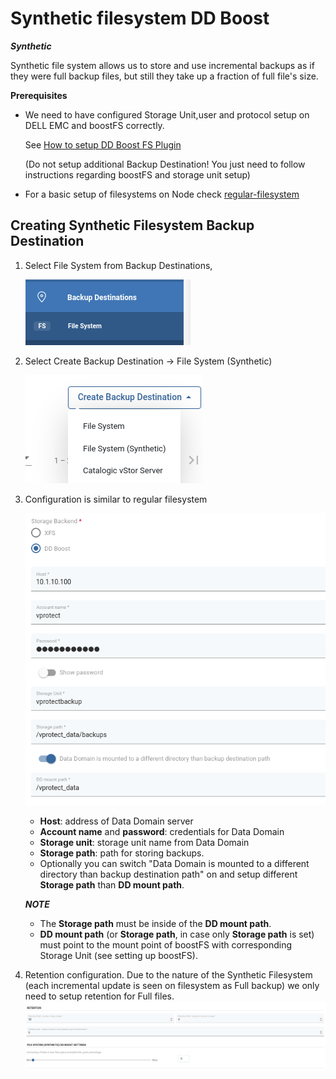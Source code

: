 # Synthetic filesystem DD Boost

_**Synthetic**_

Synthetic file system allows us to store and use incremental backups as if they were full backup files, but still they take up a fraction of full file's size.

**Prerequisites**

* We need to have configured Storage Unit,user and protocol setup on DELL EMC and boostFS correctly.

  See [How to setup DD Boost FS Plugin](../deduplication-appliances/dell-emc-data-domain.md#dd-boost-fs-plugin)

  \(Do not setup additional Backup Destination! You just need to follow instructions regarding boostFS and storage unit setup\)

* For a basic setup of filesystems on Node check [regular-filesystem](regular-filesystem.md)  

## Creating Synthetic Filesystem Backup Destination

1. Select File System from Backup Destinations,

   ![](../../../.gitbook/assets/backup-destinations-file-system-synthetic-selectfs.png)

2. Select Create Backup Destination -&gt; File System \(Synthetic\)

   ![](../../../.gitbook/assets/backup-destinations-file-system-synthetic-xfs-selectsynth.png)

3. Configuration is similar to regular filesystem

   ![](../../../.gitbook/assets/backup-destinations-file-system-synthetic-ddboost-config.png)

   * **Host**: address of Data Domain server
   * **Account name** and **password**: credentials for Data Domain
   * **Storage unit**: storage unit name from Data Domain
   * **Storage path**: path for storing backups. 
   * Optionally you can switch "Data Domain is mounted to a different directory than backup destination path" on and setup different **Storage path** than **DD mount path**.

   _**NOTE**_

   * The **Storage path** must be inside of the **DD mount path**. 
   * **DD mount path** \(or **Storage path**,  in case only **Storage path** is set\) must point to the mount point of boostFS with corresponding Storage Unit \(see setting up boostFS\).

4. Retention configuration. Due to the nature of the Synthetic Filesystem \(each incremental update is seen on filesystem as Full backup\) we only need to setup retention for Full files. ![](../../../.gitbook/assets/backup-destinations-file-system-synthetic-ddboost-retention.png)

